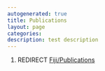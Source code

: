 ```yaml
---
autogenerated: true
title: Publications
layout: page
categories: 
description: test description
---
```


1.  REDIRECT [Fiji/Publications](Fiji_Publications)
